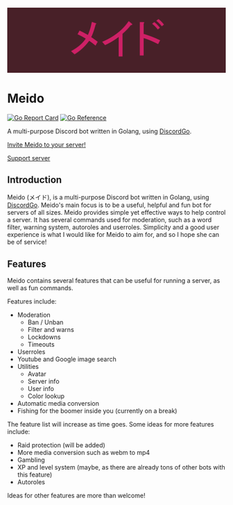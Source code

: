 ![Meido Logo](./assets/header.png)

# Meido

[![Go Report Card](https://goreportcard.com/badge/github.com/intrntsrfr/meido)](https://goreportcard.com/report/github.com/intrntsrfr/meido)
[![Go Reference](https://pkg.go.dev/badge/github.com/intrntsrfr/meido.svg)](https://pkg.go.dev/github.com/intrntsrfr/meido)

A multi-purpose Discord bot written in Golang, using [DiscordGo](https://github.com/bwmarrin/discordgo/).

[Invite Meido to your server!](https://discordapp.com/oauth2/authorize?client_id=394162399348785152&scope=bot)

[Support server](https://discord.gg/KgMEGK3)

## Introduction

Meido (メイド), is a multi-purpose Discord bot written in Golang, using [DiscordGo](https://github.com/bwmarrin/discordgo/).
Meido's main focus is to be a useful, helpful and fun bot for servers of all sizes. Meido provides simple yet effective
ways to help control a server. It has several commands used for moderation, such as a word filter, warning system,
autoroles and userroles. Simplicity and a good user experience is what I would like for Meido to aim for, and so I
hope she can be of service!

## Features

Meido contains several features that can be useful for running a server, as well as fun commands.

Features include:

* Moderation
  * Ban / Unban
  * Filter and warns
  * Lockdowns
  * Timeouts
* Userroles
* Youtube and Google image search
* Utilities
  * Avatar
  * Server info
  * User info
  * Color lookup
* Automatic media conversion
* Fishing for the boomer inside you (currently on a break)

The feature list will increase as time goes.
Some ideas for more features include:

* Raid protection (will be added)
* More media conversion such as webm to mp4
* Gambling
* XP and level system (maybe, as there are already tons of other bots with this feature)
* Autoroles

Ideas for other features are more than welcome!
